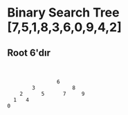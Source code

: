 # Binary Search Tree [7,5,1,8,3,6,0,9,4,2]

## Root 6'dır

</br>

                    6
            3            8               
        2      5      7     9
      1   4        
    0  
